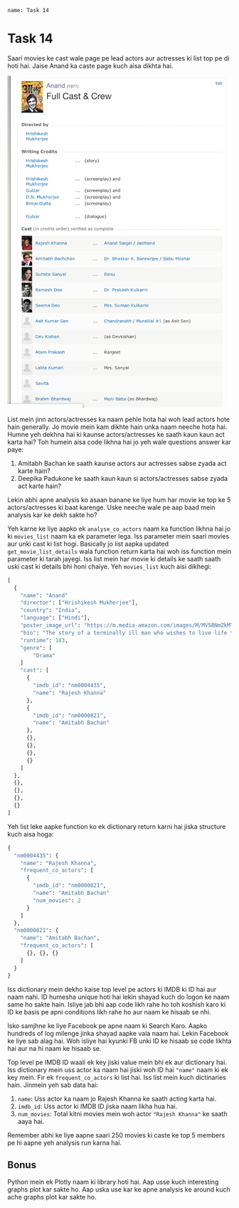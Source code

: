 ```ngMeta
name: Task 14

```

# Task 14

Saari movies ke cast wale page pe lead actors aur actresses ki list top pe di hoti hai. Jaise Anand ka caste page kuch aisa dikhta hai.

![Anand Cast Page](images/anand_cast_page.png)

List mein jinn actors/actresses ka naam pehle hota hai woh lead actors hote hain generally. Jo movie mein kam dikhte hain unka naam neeche hota hai. Humne yeh dekhna hai ki kaunse actors/actresses ke saath kaun kaun act karta hai? Toh humein aisa code likhna hai jo yeh wale questions answer kar paye:

1. Amitabh Bachan ke saath kaunse actors aur actresses sabse zyada act karte hain?
2. Deepika Padukone ke saath kaun kaun si actors/actresses sabse zyada act karte hain?

Lekin abhi apne analysis ko asaan banane ke liye hum har movie ke top ke 5 actors/actresses ki baat karenge. Uske neeche wale pe aap baad mein analysis kar ke dekh sakte ho?

Yeh karne ke liye aapko ek `analyse_co_actors` naam ka function likhna hai jo ki `movies_list` naam ka ek parameter lega. Iss parameter mein saari movies aur unki cast ki list hogi. Basically jo list aapka updated `get_movie_list_details` wala function return karta hai woh iss function mein parameter ki tarah jayegi. Iss list mein har movie ki details ke saath saath uski cast ki details bhi honi chaiye. Yeh `movies_list` kuch aisi dikhegi:

```python
[
  {
    "name": "Anand"
    "director": ["Hrishikesh Mukherjee"],
    "country": "India",
    "language": ["Hindi"],
    "poster_image_url": "https://m.media-amazon.com/images/M/MV5BNmZkMTMzNmEtMWU5NC00MjEzLWE5MzktYzRlMmQyMzk0YmM1XkEyXkFqcGdeQXVyNTA4NzY1MzY@._V1_UX182_CR0,0,182,268_AL__QL50.jpg",
    "bio": "The story of a terminally ill man who wishes to live life to the full before the inevitable occurs, as told by his best friend.",
    "runtime": 183,
    "genre": [
    	"Drama"
    ]
    "cast": [
      {
        "imdb_id": "nm0004435",
        "name": "Rajesh Khanna"
      },
      {
        "imdb_id": "nm0000821",
        "name": "Amitabh Bachan"
      },
      {},
      {},
      {},
      {}
    ]
  },
  {},
  {},
  {},
  {}
]
```

Yeh list leke aapke function ko ek dictionary return karni hai jiska structure kuch aisa hoga:

```python
{
  "nm0004435": {
    "name": "Rajesh Khanna",
    "frequent_co_actors": [
      {
        "imdb_id": "nm0000821",
        "name": "Amitabh Bachan"
        "num_movies": 2
      }
    ]
  },
  "nm0000821": {
    "name": "Amitabh Bachan",
    "frequent_co_actors": [
      {}, {}, {}
    ]
  }
}
```

Iss dictionary mein dekho kaise top level pe actors ki IMDB ki ID hai aur naam nahi. ID humesha unique hoti hai lekin shayad kuch do logon ke naam same ho sakte hain. Isliye jab bhi aap code likh rahe ho toh koshish karo ki ID ke basis pe apni conditions likh rahe ho aur naam ke hisaab se nhi.

Isko samjhne ke liye Facebook pe apne naam ki Search Karo. Aapko hundreds of log milenge jinka shayad aapke vala naam hai. Lekin Facebook ke liye sab alag hai. Woh isliye hai kyunki FB unki ID ke hisaab se code likhta hai aur na hi naam ke hisaab se.

Top level pe IMDB ID waali ek key jiski value mein bhi ek aur dictionary hai. Iss dictionary mein uss actor ka naam hai jiski woh ID hai `"name"` naam ki ek key mein. Fir ek `frequent_co_actors` ki list hai. Iss list mein kuch dictinaries hain. Jinmein yeh sab data hai:

1. `name`: Uss actor ka naam jo Rajesh Khanna ke saath acting karta hai.
2. `imdb_id`: Uss actor ki IMDB ID jiska naam likha hua hai.
3. `num_movies`: Total kitni movies mein woh actor `"Rajesh Khanna"` ke saath aaya hai.

Remember abhi ke liye aapne saari 250 movies ki caste ke top 5 members pe hi aapne yeh analysis run karna hai.

## Bonus

Python mein ek Plotly naam ki library hoti hai. Aap usse kuch interesting graphs plot kar sakte ho. Aap uska use kar ke apne analysis ke around kuch ache graphs plot kar sakte ho.
